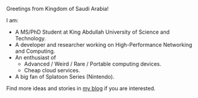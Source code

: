 Greetings from Kingdom of Saudi Arabia!

I am:
- A MS/PhD Student at King Abdullah University of Science and Technology.
- A developer and researcher working on High-Performance Networking and Computing.
- An enthusiast of
  - Advanced / Weird / Rare / Portable computing devices.
  - Cheap cloud services.
- A big fan of Splatoon Series (Nintendo).

Find more ideas and stories in [my blog](https://nekodaemon.com/) if you are interested.
